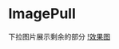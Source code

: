 # ImagePull
下拉图片展示剩余的部分
[!效果图](https://github.com/wu928320442/ImagePull/blob/master/screenshot/33.gif)
